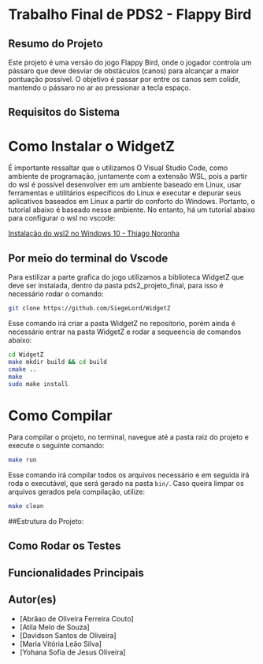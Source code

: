 # Trabalho Final de PDS2 - Flappy Bird 
## Resumo do Projeto

Este projeto é uma versão do jogo Flappy Bird, onde o jogador controla um pássaro que deve desviar de obstáculos (canos) para alcançar a maior pontuação possível. O objetivo é passar por entre os canos sem colidir, mantendo o pássaro no ar ao pressionar a tecla espaço. 

## Requisitos do Sistema


# Como Instalar o WidgetZ
É importante ressaltar que o utilizamos O Visual Studio Code, como ambiente de programação,  juntamente com a extensão WSL, pois a partir do wsl é possível desenvolver em um ambiente baseado em Linux, usar ferramentas e utilitários específicos do Linux e executar e depurar seus aplicativos baseados em Linux a partir do conforto do Windows. Portanto, o tutorial abaixo é baseado nesse ambiente. No entanto, há um tutorial abaixo para configurar o wsl no vscode:

[Instalação do wsl2 no Windows 10 - Thiago Noronha](https://youtu.be/8-WZY4yIS54?si=WqlVA3qtRfcEkAXR)

## Por meio do terminal do Vscode
Para estilizar a parte grafica do jogo utilizamos a biblioteca WidgetZ que deve ser instalada, dentro da pasta pds2_projeto_final, para isso é necessário rodar o comando:
```bash
git clone https://github.com/SiegeLord/WidgetZ
```
Esse comando irá criar a pasta WidgetZ no repositorio, porém ainda é necessário entrar na pasta WidgetZ e rodar a sequeencia de comandos abaixo: 
```bash
cd WidgetZ
make mkdir build && cd build
cmake ..
make
sudo make install
```

# Como Compilar
Para compilar o projeto, no terminal, navegue até a pasta raiz do projeto e execute o seguinte comando:

```bash
make run
```

Esse comando irá compilar todos os arquivos necessário e em seguida irá roda o executável, que será gerado na pasta `bin/`. Caso queira limpar os arquivos gerados pela compilação, utilize:

```bash
make clean
```

##Estrutura do Projeto:
## Como Rodar os Testes
## Funcionalidades Principais


## Autor(es)

* [Abrãao de Oliveira Ferreira Couto] 
* [Atila Melo de Souza]
* [Davidson Santos de Oliveira]
* [Maria Vitória Leão Silva]
* [Yohana Sofia de Jesus Oliveira]

#

